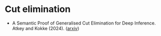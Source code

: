 # Cut elimination

* A Semantic Proof of Generalised Cut Elimination for Deep Inference. Atkey and Kokke (2024). ([arxiv](https://arxiv.org/pdf/2404.06233))
